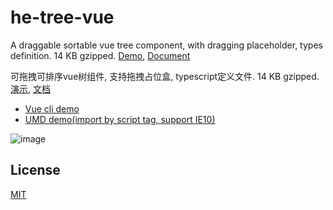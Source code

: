 # he-tree-vue
A draggable sortable vue tree component, with dragging placeholder, types definition. 14 KB gzipped. [Demo](https://he-tree-vue.phphe.com), [Document](https://he-tree-vue.phphe.com)

可拖拽可排序vue树组件, 支持拖拽占位盒, typescript定义文件. 14 KB gzipped. [演示](https://he-tree-vue.phphe.com/zh), [文档](https://he-tree-vue.phphe.com/zh)

* [Vue cli demo](https://codesandbox.io/s/vue-cli-and-he-tree-vue-example-k2d11)
* [UMD demo(import by script tag, support IE10)](https://jsfiddle.net/phphe/7zy4wvg6/12/)

![image](https://github.com/phphe/he-tree-vue/blob/master/public/demo.gif?raw=true)

## License
[MIT](http://opensource.org/licenses/MIT)